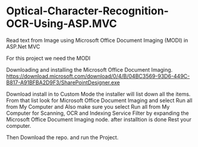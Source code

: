 # Optical-Character-Recognition-OCR-Using-ASP.MVC
Read text from Image using Microsoft Office Document Imaging (MODI) in ASP.Net MVC 

For this project we need the MODI

Downloading and installing the Microsoft Office Document Imaging.
https://download.microsoft.com/download/0/4/B/04BC3569-93D6-449C-B817-A91BFBA2D9F3/SharePointDesigner.exe

Download install in to Custom Mode the installer will list down all the items. From that list look for Microsoft Office Document Imaging and select Run all from My Computer and Also make sure you select Run all from My Computer for Scanning, OCR and Indexing Service Filter by expanding the Microsoft Office Document Imaging node. after installtion is done Rest your computer.

Then Download the repo. and run the Project. 
